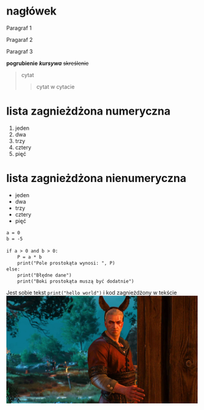 # nagłówek

Paragraf 1

Pragaraf 2

Paragraf 3

**pogrubienie**
***kursywa***
~~skreślenie~~
>cytat
>>cytat w cytacie

# lista zagnieżdżona numeryczna

1. jeden
2. dwa
3. trzy
4. cztery
5. pięć


# lista zagnieżdżona nienumeryczna

* jeden
* dwa
* trzy
* cztery
* pięć

```
a = 0
b = -5

if a > 0 and b > 0:
    P = a * b
    print("Pole prostokąta wynosi: ", P)
else:
    print("Błędne dane")
    print("Boki prostokąta muszą być dodatnie")
```

Jest sobie tekst `print("hello world")` i kod zagnieżdżony w tekście
![zdj/git.jpg](obrazek.webp)
